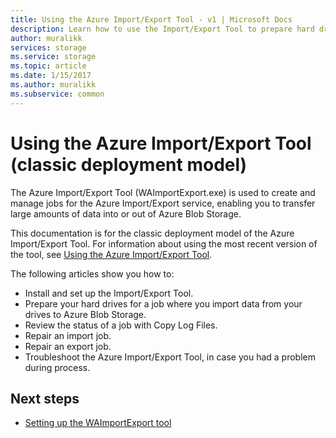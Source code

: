 ```yaml
---
title: Using the Azure Import/Export Tool - v1 | Microsoft Docs
description: Learn how to use the Import/Export Tool to prepare hard drives for an import job, repair an import job, or repair an export job.
author: muralikk
services: storage
ms.service: storage
ms.topic: article
ms.date: 1/15/2017
ms.author: muralikk
ms.subservice: common
---
```


# Using the Azure Import/Export Tool (classic deployment model)

The Azure Import/Export Tool (WAImportExport.exe) is used to create and manage jobs for the Azure Import/Export service, enabling you to transfer large amounts of data into or out of Azure Blob Storage.

This documentation is for the classic deployment model of the Azure Import/Export Tool. For information about using the most recent version of the tool, see [Using the Azure Import/Export Tool](../storage-import-export-tool-how-to.md).

The following articles show you how to:

- Install and set up the Import/Export Tool.
- Prepare your hard drives for a job where you import data from your drives to Azure Blob Storage.
- Review the status of a job with Copy Log Files. 
- Repair an import job. 
- Repair an export job. 
- Troubleshoot the Azure Import/Export Tool, in case you had a problem during process. 

## Next steps

* [Setting up the WAImportExport tool](../storage-import-export-tool-how-to.md)
